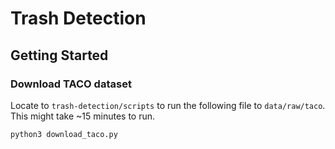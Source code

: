 # Trash Detection

## Getting Started

### Download TACO dataset
Locate to `trash-detection/scripts` to run the following file to `data/raw/taco`. This might take ~15 minutes to run.

``` bash
python3 download_taco.py
```